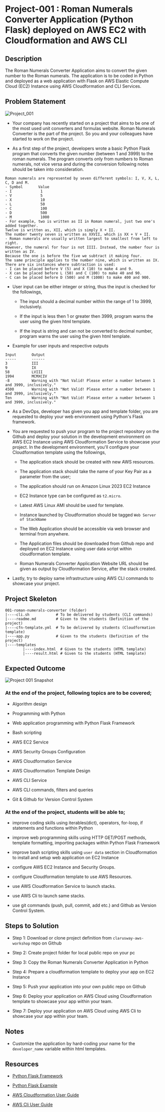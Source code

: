 # Project-001 : Roman Numerals Converter Application (Python Flask) deployed on AWS EC2 with Cloudformation and AWS CLI

## Description

The Roman Numerals Converter Application aims to convert the given number to the Roman numerals. The application is to be coded in Python and deployed as a web application with Flask on AWS Elastic Compute Cloud (EC2) Instance using AWS Cloudformation and CLI Services.

## Problem Statement

![Project_001](Project_001_.png)

- Your company has recently started on a project that aims to be one of the most used unit converters and formulas website. Roman Numerals Converter is the part of the project. So you and your colleagues have started to work on the project.

- As a first step of the project, developers wrote a basic Python Flask program that converts the given number (between 1 and 3999) to the roman numerals. The program converts only from numbers to Roman numerals, not vice versa and during the conversion following notes should be taken into consideration.

```
Roman numerals are represented by seven different symbols: I, V, X, L, C, D and M.
- Symbol       Value
- I             1
- V             5
- X             10
- L             50
- C             100
- D             500
- M             1000
- For example, two is written as II in Roman numeral, just two one's added together.
Twelve is written as, XII, which is simply X + II.
The number twenty seven is written as XXVII, which is XX + V + II.
- Roman numerals are usually written largest to smallest from left to right.
However, the numeral for four is not IIII. Instead, the number four is written as IV.
Because the one is before the five we subtract it making four.
The same principle applies to the number nine, which is written as IX.
There are six instances where subtraction is used:
- I can be placed before V (5) and X (10) to make 4 and 9.
- X can be placed before L (50) and C (100) to make 40 and 90.
- C can be placed before D (500) and M (1000) to make 400 and 900.
```

- User input can be either integer or string, thus the input is checked for the followings,

  - The input should a decimal number within the range of 1 to 3999, inclusively.

  - If the input is less then 1 or greater then 3999, program warns the user using the given html template.

  - If the input is string and can not be converted to decimal number, program warns the user using the given html template.

- Example for user inputs and respective outputs

```
Input       Output
-----       ------
3           III
9           IX
58          LVIII
1994        MCMXCIV
-8          Warning with "Not Valid! Please enter a number between 1 and 3999, inclusively."
4500        Warning with "Not Valid! Please enter a number between 1 and 3999, inclusively."
Ten         Warning with "Not Valid! Please enter a number between 1 and 3999, inclusively."
```

- As a DevOps, developer has given you app and template folder, you are requested to deploy your web environment using Python's Flask framework.

- You are requested to push your program to the project repository on the Github and deploy your solution in the development environment on AWS EC2 Instance using AWS Cloudformation Service to showcase your project. In the development environment, you'll configure your Cloudformation template using the followings,

  - The application stack should be created with new AWS resources.

  - The application stack should take the name of your Key Pair as a parameter from the user;

  - The application should run on Amazon Linux 2023 EC2 Instance

  - EC2 Instance type can be configured as `t2.micro`.

  - Latest AWS Linux AMI should be used for template.

  - Instance launched by Cloudformation should be tagged `Web Server of StackName`

  - The Web Application should be accessible via web browser and terminal from anywhere.

  - The Application files should be downloaded from Github repo and deployed on EC2 Instance using user data script within cloudformation template.

  - Roman Numerals Converter Application Website URL should be given as output by Cloudformation Service, after the stack created.

- Lastly, try to deploy same infrastructure using AWS CLI commands to showcase your project.

## Project Skeleton

```
001-roman-numerals-converter (folder)
|----cli.sh            # To be delivered by students (CLI commands)
|----readme.md         # Given to the students (Definition of the project)
|----cfn-template.yml  # To be delivered by students (Cloudformation template)
|----app.py            # Given to the students (Definition of the project)
|----templates
        |----index.html  # Given to the students (HTML template)
        |----result.html # Given to the students (HTML template)
```

## Expected Outcome

![Project 001 Snapshot](project-001-snapshot.png)

### At the end of the project, following topics are to be covered;

- Algorithm design

- Programming with Python

- Web application programming with Python Flask Framework

- Bash scripting

- AWS EC2 Service

- AWS Security Groups Configuration

- AWS Cloudformation Service

- AWS Cloudformation Template Design

- AWS CLI Service

- AWS CLI commands, filters and queries

- Git & Github for Version Control System

### At the end of the project, students will be able to;

- improve coding skills using iterables(dict), operators, for-loop, if statements and functions within Python

- improve web programming skills using HTTP GET/POST methods, template formatting, importing packages within Python Flask Framework

- improve bash scripting skills using `user data` section in Cloudformation to install and setup web application on EC2 Instance

- configure AWS EC2 Instance and Security Groups.

- configure Cloudformation template to use AWS Resources.

- use AWS Cloudformation Service to launch stacks.

- use AWS Cli to launch same stacks.

- use git commands (push, pull, commit, add etc.) and Github as Version Control System.

## Steps to Solution

- Step 1: Download or clone project definition from `clarusway-aws-workshop` repo on Github

- Step 2: Create project folder for local public repo on your pc

- Step 3: Copy the Roman Numerals Converter Application in Python

- Step 4: Prepare a cloudformation template to deploy your app on EC2 Instance

- Step 5: Push your application into your own public repo on Github

- Step 6: Deploy your application on AWS Cloud using Cloudformation template to showcase your app within your team.

- Step 7: Deploy your application on AWS Cloud using AWS Cli to showcase your app within your team.

## Notes

- Customize the application by hard-coding your name for the `developer_name` variable within html templates.

## Resources

- [Python Flask Framework](https://flask.palletsprojects.com/en/1.1.x/quickstart/)

- [Python Flask Example](https://realpython.com/flask-by-example-part-1-project-setup/)

- [AWS Cloudformation User Guide](https://docs.aws.amazon.com/AWSCloudFormation/latest/UserGuide/Welcome.html)

- [AWS Cli User Guide](https://docs.aws.amazon.com/cli/latest/)
